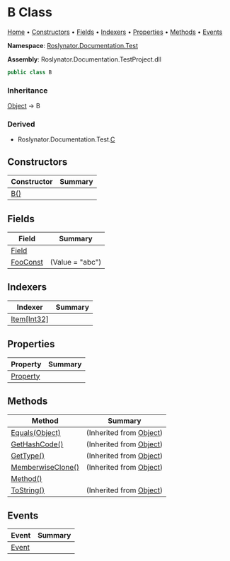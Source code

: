 <a name="_top"></a>

# B Class

[Home](../../../../README.md#_top) &#x2022; [Constructors](#constructors) &#x2022; [Fields](#fields) &#x2022; [Indexers](#indexers) &#x2022; [Properties](#properties) &#x2022; [Methods](#methods) &#x2022; [Events](#events)

**Namespace**: [Roslynator.Documentation.Test](../README.md#_top)

**Assembly**: Roslynator\.Documentation\.TestProject\.dll

```csharp
public class B
```

### Inheritance

[Object](https://docs.microsoft.com/en-us/dotnet/api/system.object) &#x2192; B

### Derived

* Roslynator\.Documentation\.Test\.[C](../C/README.md#_top)

## Constructors

| Constructor | Summary |
| ----------- | ------- |
| [B()](-ctor/README.md#_top) | |

## Fields

| Field | Summary |
| ----- | ------- |
| [Field](Field/README.md#_top) | |
| [FooConst](FooConst/README.md#_top) |  \(Value = "abc"\) |

## Indexers

| Indexer | Summary |
| ------- | ------- |
| [Item\[Int32\]](Item/README.md#_top) | |

## Properties

| Property | Summary |
| -------- | ------- |
| [Property](Property/README.md#_top) | |

## Methods

| Method | Summary |
| ------ | ------- |
| [Equals(Object)](https://docs.microsoft.com/en-us/dotnet/api/system.object.equals) |  \(Inherited from [Object](https://docs.microsoft.com/en-us/dotnet/api/system.object)\) |
| [GetHashCode()](https://docs.microsoft.com/en-us/dotnet/api/system.object.gethashcode) |  \(Inherited from [Object](https://docs.microsoft.com/en-us/dotnet/api/system.object)\) |
| [GetType()](https://docs.microsoft.com/en-us/dotnet/api/system.object.gettype) |  \(Inherited from [Object](https://docs.microsoft.com/en-us/dotnet/api/system.object)\) |
| [MemberwiseClone()](https://docs.microsoft.com/en-us/dotnet/api/system.object.memberwiseclone) |  \(Inherited from [Object](https://docs.microsoft.com/en-us/dotnet/api/system.object)\) |
| [Method()](Method/README.md#_top) | |
| [ToString()](https://docs.microsoft.com/en-us/dotnet/api/system.object.tostring) |  \(Inherited from [Object](https://docs.microsoft.com/en-us/dotnet/api/system.object)\) |

## Events

| Event | Summary |
| ----- | ------- |
| [Event](Event/README.md#_top) | |

